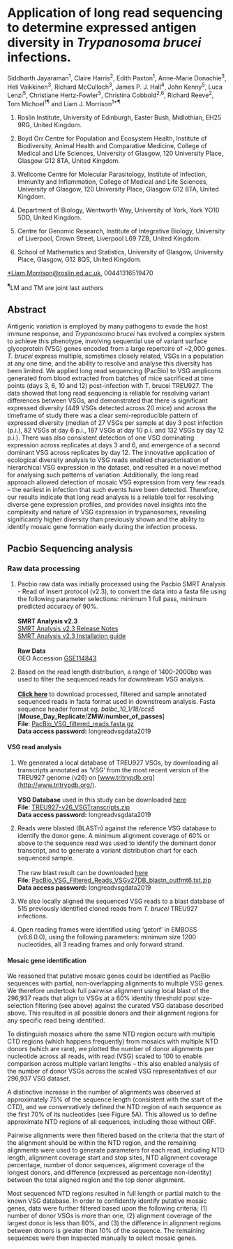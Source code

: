 # Application of long read sequencing to determine expressed antigen diversity in *Trypanosoma brucei* infections.

Siddharth Jayaraman<sup>1</sup>, Claire Harris<sup>2</sup>, Edith Paxton<sup>1</sup>, Anne-Marie Donachie<sup>3</sup>, Heli Vaikkinen<sup>3</sup>, Richard McCulloch<sup>3</sup>, James P. J. Hall<sup>4</sup>, John Kenny<sup>5</sup>, Luca Lenzi<sup>5</sup>, Christiane Hertz-Fowler<sup>5</sup>, Christina Cobbold<sup>2,6</sup>, Richard Reeve<sup>2</sup>, Tom Michoel<sup>1¶</sup> and Liam J. Morrison<sup>1*¶</sup>

1. Roslin Institute, University of Edinburgh, Easter Bush, Midlothian, EH25 9RG, United Kingdom.

2. Boyd Orr Centre for Population and Ecosystem Health, Institute of Biodiversity, Animal Health and Comparative Medicine, College of Medical and Life Sciences, University of Glasgow, 120 University Place, Glasgow G12 8TA, United Kingdom.

3. Wellcome Centre for Molecular Parasitology, Institute of Infection, Immunity and Inflammation, College of Medical and Life Sciences, University of Glasgow, 120 University Place, Glasgow G12 8TA, United Kingdom.

4. Department of Biology, Wentworth Way, University of York, York YO10 5DD, United Kingdom.

5. Centre for Genomic Research, Institute of Integrative Biology, University of Liverpool, Crown Street, Liverpool L69 7ZB, United Kingdom.

6. School of Mathematics and Statistics, University of Glasgow, University Place, Glasgow, G12 8QS, United Kingdom.

[*Liam.Morrison@roslin.ed.ac.uk](mailto:*Liam.Morrison@roslin.ed.ac.uk), 00441316519470

<sup>¶</sup>LM and TM are joint last authors

## Abstract
Antigenic variation is employed by many pathogens to evade the host immune response, and  *Trypanosoma brucei* has evolved a complex system to achieve this phenotype, involving sequential use of variant surface glycoprotein (VSG) genes encoded from a large repertoire of ~2,000 genes. *T. brucei* express multiple, sometimes closely related, VSGs in a population at any one time, and the ability to resolve and analyse this diversity has been limited. We applied long read sequencing (PacBio) to VSG amplicons generated from blood extracted from batches of mice sacrificed at time points (days 3, 6, 10 and 12) post-infection with T. brucei TREU927. The data showed that long read sequencing is reliable for resolving variant differences between VSGs, and demonstrated that there is significant expressed diversity (449 VSGs detected across 20 mice) and across the timeframe of study there was a clear semi-reproducible pattern of expressed diversity (median of 27 VSGs per sample at day 3 post infection (p.i.), 82 VSGs at day 6 p.i., 187 VSGs at day 10 p.i. and 132 VSGs by day 12 p.i.). There was also consistent detection of one VSG dominating expression across replicates at days 3 and 6, and emergence of a second dominant VSG across replicates by day 12. The innovative application of ecological diversity analysis to VSG reads enabled characterisation of  hierarchical VSG expression in the dataset, and resulted in a novel method for analysing such patterns of variation.  Additionally, the long read approach allowed detection of mosaic VSG expression from very few reads – the earliest in infection that such events have been detected. Therefore, our results indicate that long read analysis is a reliable tool for resolving diverse gene expression profiles, and provides novel insights into the complexity and nature of VSG expression in trypanosomes, revealing significantly higher diversity than previously shown and the ability to identify mosaic gene formation early during the infection process.

## Pacbio Sequencing analysis

### Raw data processing

1. Pacbio raw data was initially processed using the Pacbio SMRT Analysis - Read of Insert protocol (v2.3), to convert the data into a fasta file using the following parameter selections: minimum 1 full pass, minimum predicted accuracy of 90%. <br/><br/>**SMRT Analysis v2.3**
<br/>[SMRT Analysis v2.3 Release Notes](https://www.pacb.com/wp-content/uploads/SMRT-Analysis-Release-Notes-v2-3-0-p5.pdf)<br/>[SMRT Analysis v2.3 Installation guide](https://www.pacb.com/wp-content/uploads/SMRT-Analysis-Software-Installation-v2-3-0.pdf)
<br/><br/>**Raw Data**<br/>GEO Accession [GSE114843]( https://www.ncbi.nlm.nih.gov/geo/query/acc.cgi?acc=GSE114843)

2. Based on the read length distribution, a range of 1400-2000bp was used to filter the sequenced reads for downstream VSG analysis.<br/><br/> [**Click here**](https://datasync.ed.ac.uk/index.php/s/kj4tpmkIdwFPBBE) to download processed, filtered and sample annotated sequenced reads in fasta format used in downstream analysis. Fasta sequence header format eg. *balbc_10_1/18/ccs5* [**Mouse_Day_Replicate**/**ZMW**/**number_of_passes**]
<br/>**File**: [PacBio_VSG_filtered_reads.fasta.gz](https://datasync.ed.ac.uk/index.php/s/kj4tpmkIdwFPBBE)<br/>**Data access password:** longreadvsgdata2019


#### VSG read analysis

1. We generated a local database of TREU927 VSGs, by downloading all transcripts annotated as ‘VSG’ from the most recent version of the TREU927 genome (v26) on  [www.tritrypdb.org](http://www.tritrypdb.org/).
<br/><br/> **VSG Database** used in this study can be downloaded [here](https://datasync.ed.ac.uk/index.php/s/KoIXV2lgH95KhvA)
<br/>**File**: [TREU927-v26_VSGTranscripts.zip](https://datasync.ed.ac.uk/index.php/s/KoIXV2lgH95KhvA)
<br/>**Data access password:** longreadvsgdata2019

3. Reads were blasted (BLASTn) against the reference VSG database to identify the donor gene.
A minimum alignment coverage of 60% or above to the sequence read was used to identify the dominant donor transcript, and to generate a variant distribution chart for each sequenced sample. 
<br/><br/>The raw blast result can be downloaded [here](https://datasync.ed.ac.uk/index.php/s/wSDZV1LNAMoRVbr)
<br/>**File**: [PacBio_VSG_Filtered_Reads_VSGv27DB_blastn_outfmt6.txt.zip](https://datasync.ed.ac.uk/index.php/s/wSDZV1LNAMoRVbr)
<br/>**Data access password:** longreadvsgdata2019
  
4. We also locally aligned the sequenced VSG reads to a blast database of 515 previously identified cloned reads from  *T. brucei* TREU927 infections.

5. Open reading frames were identified using ‘getorf’ in EMBOSS (v6.6.0.0), using the following parameters: minimum size 1200 nucleotides, all 3 reading frames and only forward strand.

#### Mosaic gene identification

We reasoned that putative mosaic genes could be identified as PacBio sequences with partial, non-overlapping alignments to multiple VSG genes. We therefore undertook full pairwise alignment using local blast of the 296,937 reads that align to VSGs at a 60% identity threshold post size-selection filtering (see above) against the curated VSG database described above. This resulted in all possible donors and their alignment regions for any specific read being identified.

To distinguish mosaics where the same NTD region occurs with multiple CTD regions (which happens frequently) from mosaics with multiple NTD donors (which are rare), we plotted the number of donor alignments per nucleotide across all reads, with read (VSG) scaled to 100 to enable comparison across multiple variant lengths – this also enabled analysis of the number of donor VSGs across the scaled VSG representatives of our 296,937 VSG dataset.

A distinctive increase in the number of alignments was observed at approximately 75% of the sequence length (consistent with the start of the CTD), and we conservatively defined the NTD region of each sequence as the first 70% of its nucleotides (see Figure 5A). This allowed us to define approximate NTD regions of all sequences, including those without ORF.

Pairwise alignments were then filtered based on the criteria that the start of the alignment should be within the NTD region, and the remaining alignments were used to generate parameters for each read, including NTD length, alignment coverage start and stop sites, NTD alignment coverage percentage, number of donor sequences, alignment coverage of the longest donors, and difference (expressed as percentage non-identity) between the total aligned region and the top donor alignment.

Most sequenced NTD regions resulted in full length or partial match to the known VSG database. In order to confidently identify putative mosaic genes, data were further filtered based upon the following criteria; (1) number of donor VSGs is more than one, (2) alignment coverage of the largest donor is less than 80%, and (3) the difference in alignment regions between donors is greater than 10% of the sequence.  The remaining sequences were then inspected manually to select mosaic genes.
